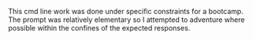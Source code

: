 This cmd line work was done under specific constraints for a bootcamp. The prompt was relatively elementary so I attempted to adventure where possible within the confines of the expected responses.
